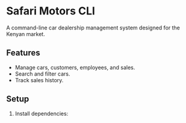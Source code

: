 # Safari Motors CLI

A command-line car dealership management system designed for the Kenyan market.

## Features
- Manage cars, customers, employees, and sales.
- Search and filter cars.
- Track sales history.

## Setup
1. Install dependencies:
